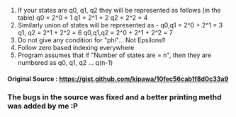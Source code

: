 1. If your states are q0, q1, q2 they will be represented as follows (in the table)
	q0 = 2^0 = 1
	q1 = 2^1 = 2
	q2 = 2^2 = 4
2. Similarly union of states will be represented as - 
	q0,q1 = 2^0 + 2^1 = 3
	q1, q2 = 2^1 + 2^2 = 6
	q0,q1,q2 = 2^0 + 2^1 + 2^2 = 7
3. Do not give any condition for "phi"...
	Not Epsilons!!
4. Follow zero based indexing everywhere
5. Program assumes that if "Number of states are = n", then they are numbered as q0, q1, q2 ... q(n-1)

#### Original Source : https://gist.github.com/kipawa/10fec56cab1f8d0c33a9

### The bugs in the source was fixed and a better printing methd was added by me :P
